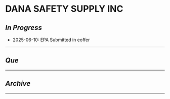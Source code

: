 # DANA SAFETY SUPPLY INC

## *In Progress*

- 2025-06-10: EPA Submitted in eoffer


--------------------

## *Que*

-----------------------------------
## *Archive*

-----------------------------------

